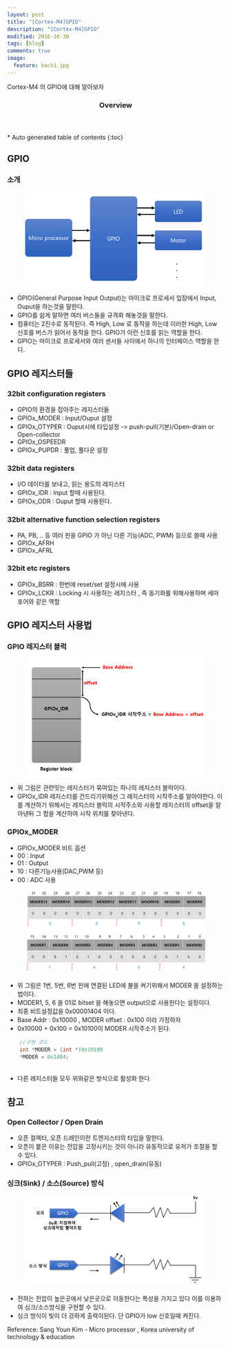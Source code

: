 ```yaml
---
layout: post
title: "[Cortex-M4]GPIO"
description: "[Cortex-M4]GPIO" 
modified: 2016-10-30
tags: [blog]
comments: true
image:
  feature: back1.jpg
---
```


Cortex-M4 의 GPIO에 대해 알아보자
 

<section id="table-of-contents" class="toc">
  <header>
    <h3>Overview</h3>
  </header>
<div id="drawer" markdown="1">
*  Auto generated table of contents
{:toc}
</div>
</section><!-- /#table-of-contents -->



## GPIO 

### 소개
<figure>
	<p style="text-align: center;">	
		<img src="/images/GPIO.PNG" alt="">
	</p>
</figure>

- GPIO(General Purpose Input Output)는 마이크로 프로세서 입장에서 Input, Ouput을 하는것을 말한다.
- GPIO를 쉽게 말하면 여러 버스들을 규격화 해놓것을 말한다.
- 컴퓨터는 2진수로 동작된다. 즉 High, Low 로 동작을 하는데 이러한 High, Low 신호를 버스가 읽어서 동작을 한다. GPIO가 이런 신호를 읽는 역할을 한다.
- GPIO는 마이크로 프로세서와 여러 센서들 사이에서 하나의 인터페이스 역할을 한다.



## GPIO 레지스터들

### 32bit configuration registers

- GPIO의 환경을 잡아주는 레지스터들
- GPIOx_MODER : Input/Ouput 설정
- GPIOx_OTYPER : Ouput시에 타입설정 -> push-pull(기본)/Open-drain or Open-collector
- GPIOx_OSPEEDR
- GPIOx_PUPDR : 풀업, 풀다운 설정


### 32bit data registers

- I/O 데이터를 보내고, 읽는 용도의 레지스터
- GPIOx_IDR : Input 할때 사용된다.
- GPIOx_ODR : Ouput 할때 사용된다.

### 32bit alternative function selection registers

- PA, PB, .. 등 여러 핀을 GPIO 가 아닌 다른 기능(ADC, PWM) 등으로 쓸때 사용
- GPIOx_AFRH
- GPIOx_AFRL

### 32bit etc registers

- GPIOx_BSRR : 한번에 reset/set 설정시에 사용
- GPIOx_LCKR : Locking 시 사용하는 레지스터 , 즉 동기화를 위해사용하며 세마포어와 같은 역할



## GPIO 레지스터 사용법

### GPIO 레지스터 블럭
<figure>
<p style="text-align: center;">	
	<img src="/images/register offset.PNG">
</p>
</figure>

- 위 그림은 관련잇는 레지스터가 묶여있는 하나의 레지스터 블럭이다.
- GPIOx_IDR 레지스터를 건드리기위해선 그 레지스터의 시작주소를 알아야한다. 이를 계산하기 위해서는 레지스터 블럭의 시작주소와 사용할 레지스터의 offset을 알아낸뒤 그 합을 계산하여 시작 위치를 찾아낸다.


### GPIOx_MODER

- GPIOx_MODER 비트 옵션
- 00 : Input
- 01 : Output
- 10 : 다른기능사용(DAC,PWM 등)
- 00 : ADC 사용 

<figure>
<p style="text-align: center;">	
	<img src="/images/moder.PNG" >
</p>
</figure>

 - 위 그림은 1번, 5번, 6번 핀에 연결된 LED에 불을 켜기위해서 MODER 을 설정하는 법이다.
 - MODER1, 5, 6  을 01로 bitset 을 해놓으면 output으로 사용한다는 설정이다.
 - 최종 비트설정값을 0x00001404 이다.
 - Base Addr : 0x10000  , MODER offset : 0x100  이라 가정하자
 - 0x10000 + 0x100  = 0x10100이 MODER 시작주소가 된다.
 
```c
    //구현 코드
	int *MODER = (int *)0x10100
	*MODER = 0x1404;
	
```
 - 다른 레지스터들 모두 위와같은 방식으로 활성화 한다.
 
## 참고
### Open Collector / Open Drain

- 오픈 컬렉터, 오픈 드레인이란 트렌지스터의 타입을 말한다.
- 오픈이 붙은 이유는 전압을 고정시키는 것이 아니라 유동적으로 유저가 조절을 할 수 있다.
- GPIOx_OTYPER : Push_pull(고정) , open_drain(유동)

### 싱크(Sink) / 소스(Source) 방식

<figure>
<p style="text-align: center;">	
	<img src="/images/sink source.PNG" >
</p>
</figure>

- 전하는 전압이 높은곳에서 낮은곳으로 이동한다는 특성을 가지고 있다 이를 이용하여 싱크/소스방식을 구현할 수 있다.
- 싱크 방식이 빛이 더 강하게 출력이된다. 단 GPIO가 low 신호일때 켜진다.

Reference: Sang Youn Kim - Micro processor , Korea university of technology & education
